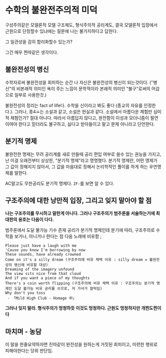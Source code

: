 # 수학의 불완전주의적 미덕

구성주의같은 모델론적 모델 구조체도, 형식주의적 공리계도, 결국 모델론적 입장에서 근원으로 단정할수 있냐에는 질문에 나는 불가지하다고 답한다.

그 일관성을 감히 합리화할수 있는가?

그건 매우 찐따같은 생각이다.

## 불완전성의 병신

수학자로써 불완전성을 회피하는 순간 나 자신은 불완전성의 병신이 되는것이다. ("병신"의 비본래적 의미인 욕이 주는 느낌이 문학적이라 본래적 의미인 "불구"로써의 어감으로 일부로 사용한것.)

불완전성의 정리는 fact of life다. 수학을 신이라고 봐도 좋다 (종교의 자유를 인정한다.). 그러나, 종4ㅛ는 소설과 같고, 소설은 현실과 같다. 소설에서 아름다운 체험만 심미적 체험인가? 절대 아니다.
따라서 아름답지 않다고, 완전함이 이성과 모더니즘이 필연이여야 한다고 믿더라도 불구하고, 싫다고 받아들이고 말고 문제 아니라고 단언한다.

## 분기적 명제

불완전한 명제는 무려 공리계를 새로 만들때 공리 편입 여부로 쓸수 있는 권능을 가지고, 난 이걸 오래전부터 상상한, "분기적 명제"라고 명명했다. 분기적 명제란, 어떤 명제가 그 값이 정해지지 않아서, 그 값을 마음대로 정해서 논리학적인 풀이를 하게 하는 우연명제를 말한다.

AC말고도 무한공리도 분기적 명제다. `ZF-`를 보면 알 수 있다.

## 구조주의에 대한 낭만적 입장, 그리고 잊지 말아야 할 점

**나는 구조주의를 무시하고 말한게 아니다. 그러나 구조주의가 범주론을 서술하는거에 최대한의 옹호는 다음이 다다.**

범주론에서 도달 불가능 기수 존재 공리가 분기적 명제인데 분기에 따라, 구조주의로 수학을 보거나, 아니거나 한다는 점
다음 노래에 비유함 ; 

```
Please just have a laugh with me
'Cause you know I'm borrowing by now
These sounds, have already crowned
Come on it's a silly dream (구조주의에 비유 채택 이유 : silly dream = 불완전성의 병신에 비유할 대상)
Dreaming of the imagery unfound
The view sits nice from that cloud
And if you want a piece of my thoughts
There's a coin worth flipping (구조주의에 비유 채택 이유 : 구조주의는 분기적 명제인 도달 불가능 비유 공리를 쓰므로, 저 가사가 찰떡임)
Why don't you toss
 - 「Mild High Club - Homage 中」
```

**그러나 잊지 말라. 형식주의가 멍청하듯 이것도 멍청하다. 근원도 멍청하지만 개찐도찐이다**

## 마치며 - 농담

이 말을 한줄요약하자면 진따같이 완전성을 원하는게 거짓된 회피이고, 미련한 행위로 피해야한다는 당위 판단임.
